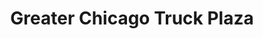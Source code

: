 ---
title: "Greater Chicago Truck Plaza"
url: /bolingbrook/greater-chicago-truck-plaza/
shop: convenience
---